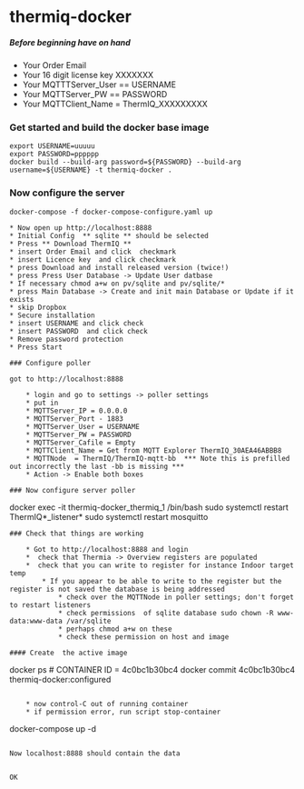# thermiq-docker

#####  Before beginning have on hand 
  * Your Order Email
  * Your 16 digit license key XXXXXXX
  * Your MQTTTServer_User ==  USERNAME
  * Your MQTTServer_PW == PASSWORD
  * Your MQTTClient_Name = ThermIQ_XXXXXXXXX

### Get started and build the docker base image

``` 
export USERNAME=uuuuu
export PASSWORD=pppppp
docker build --build-arg password=${PASSWORD} --build-arg username=${USERNAME} -t thermiq-docker .
```

### Now configure the server
```
docker-compose -f docker-compose-configure.yaml up 
```

    * Now open up http://localhost:8888 
    * Initial Config  ** sqlite ** should be selected 
    * Press ** Download ThermIQ **
	* insert Order Email and click  checkmark
	* insert Licence key  and click checkmark
    * press Download and install released version (twice!)
    * press Press User Database -> Update User datbase
	* If necessary chmod a+w on pv/sqlite and pv/sqlite/*
    * press Main Database -> Create and init main Database or Update if it exists
    * skip Dropbox   
    * Secure installation 
	* insert USERNAME and click check
	* insert PASSWORD  and click check
	* Remove password protection
    * Press Start

```
### Configure poller

got to http://localhost:8888

    * login and go to settings -> poller settings
    * put in 
	* MQTTServer_IP = 0.0.0.0 
	* MQTTServer_Port - 1883
	* MQTTServer_User = USERNAME
	* MQTTServer_PW = PASSWORD
	* MQTTServer_Cafile = Empty
	* MQTTClient_Name = Get from MQTT Explorer ThermIQ_30AEA46ABBB8
	* MQTTNode  = ThermIQ/ThermIQ-mqtt-bb  *** Note this is prefilled out incorrectly the last -bb is missing ***
	* Action -> Enable both boxes

### Now configure server poller

```
docker  exec -it thermiq-docker_thermiq_1 /bin/bash
sudo systemctl restart ThermIQ*_listener*
sudo systemctl restart mosquitto

```
### Check that things are working

    * Got to http://localhost:8888 and login
	*  check that Thermia -> Overview registers are populated
	*  check that you can write to register for instance Indoor target temp
		* If you appear to be able to write to the register but the register is not saved the database is being addressed
			* check over the MQTTNode in poller settings; don't forget to restart listeners
			* check permissions  of sqlite database sudo chown -R www-data:www-data /var/sqlite
			* perhaps chmod a+w on these
			* check these permission on host and image

#### Create  the active image

```
docker ps # CONTAINER ID = 4c0bc1b30bc4
docker commit  4c0bc1b30bc4 thermiq-docker:configured
```

    * now control-C out of running container
    * if permission error, run script stop-container

```
docker-compose up -d
```

Now localhost:8888 should contain the data


OK
